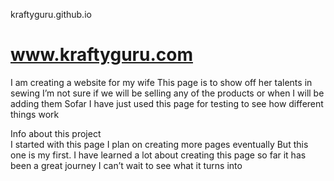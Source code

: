 kraftyguru.github.io
# www.kraftyguru.com


I am creating a website for my wife 
This page is to show off her talents in sewing 
I’m not sure if we will be selling any of the products or when I will be adding them 
Sofar I have just used this page for testing to see how different things work 


Info about this project  
I started with this page I plan on creating more pages eventually 
But this one is my first. I have learned a lot about creating this page
so far it has been a great journey I can’t wait to see what it turns into
